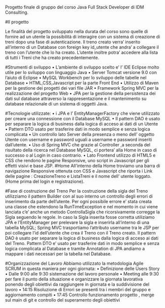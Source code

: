 Progetto finale di gruppo del corso Java Full Stack Developer di IDM Consulting.

#Il progetto

Le finalità del progetto sviluppato nella durata del corso sono quelle di fornire ad un utente la possibilità di interagire con un sistema di creazione di treni dopo una fase di autenticazione.  Il treno creato verra’ inserito all’interno di un Database con foreign key id_utente che andra’ a collegare il treno con l’utente che lo ha creato. L’utente inoltre potra’ accedere alla lista di tutti i Treni che ha creato precedentemente.

#Strumenti di sviluppo
	•	L’ambiente di sviluppo scelto e’ l’ IDE Eclipse molto utile per lo sviluppo con linguaggio Java
	•	Server Tomcat versione 9.0 con l’aiuto di Eclipse
	•	MySQL Workbench per lo sviluppo delle tabelle nel Database
	•	HTML,CSS,Javascript per la parte Front End
	•	Utilizzo di Maven per la gestione dei progetti dei vari file JAR
	•	Framework Spring MVC  per la realizzazione del progetto Web
	•	JPA per la gestione della persistenza dei dati sul database attraverso la rappresentazione e il mantenimento su database relazionale di un sistema di oggetti Java.

#Tecnologie utilizzate:
	•	i JPA e l’ EntityManagerFactory  che viene utilizzato per creare una connessione con il Database MySQL
	•	Il pattern DAO è usato per separare la logica di business dalla logica di acceso ai dati di un Utente
	•	Pattern DTO usato per trasferire dati in modo semplice e senza logica complicata
	•	Un controllo lato Server della presenza o meno dell’ oggetto Utente con username e password uguali a username e password inseriti dall’utente.
	•	Uso di Spring MVC che grazie al Controller ,a seconda del risultato della ricerca nel Database MySQL, ci portera’ alla Home in caso di successo o al Login in caso contrario.
	•	Lato Frontend utilizzo di HTML5 e CSS che rendono le pagine Responsive,  uno script in Javascript per gli effetti visivi e base  JSP.
#Home
All’interno della Home troviamo una barra di navigazione Responsive ottenuta con CSS e Javascript che riporta i Link delle pagine : CreazioneTreno e ListaTreni e il nome dell’ utente loggato.(Home prima del login e registrazione).

#Fase di costruzione del Treno
Per la costruzione della sigla del Treno utilizziamo il pattern Builder con al suo interno un controllo degli errori di inserimento da parte dell’utente. Per ogni possibile errore e’ stata creata una classe che estendono la RunTimeException e nel momento in cui viene lanciata c’e’ anche un metodo ControllaSigla che ricorsivamente corregge la Sigla seguendo le regole.
In caso la Sigla inserita fosse corretta utiliziamo JPA e l’EntityManager per prelevare la sigla e inserirla all’interno di una tabella MySQL; Spring MVC trasportiamo l’attributo username tra le JSP per poi collegare l’id dell’utente che crea il Treno con il Treno creato.
Il pattern DAO è usato per separare la logica di business dalla logica di acceso ai dati del Treno.
Pattern DTO e’ usato per trasferire dati in modo semplice e senza logica complicata al Database e tramite Annotation di JPA andiamo a mappare i dati necessari per la tabella nel Database.

#Organizzazione del Lavoro
Abbiamo utilizzato la metodologia Agile SCRUM in questa maniera per ogni giornata:
	•	Definizione delle Users Story
	•	Dalle 9:00 alle 9:30 sistemazione del lavoro personale
	•	Meeting  alle 9:30 per fare il punto della situazione e organizzare la giornata lavorativa ponendo degli obiettivi da raggiungere in giornata e la suddivisione del lavoro
	•	14:15 Risoluzione di Errori se presenti tra i membri del gruppo e aggiornamento compiti
	•	17:45 Controllo funzionamento progetto , merge sul main di git e controllo del superamento degli obiettivi